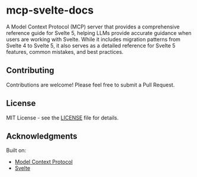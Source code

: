 # mcp-svelte-docs

A Model Context Protocol (MCP) server that provides a comprehensive
reference guide for Svelte 5, helping LLMs provide accurate guidance
when users are working with Svelte. While it includes migration
patterns from Svelte 4 to Svelte 5, it also serves as a detailed
reference for Svelte 5 features, common mistakes, and best practices.

## Contributing

Contributions are welcome! Please feel free to submit a Pull Request.

## License

MIT License - see the [LICENSE](LICENSE) file for details.

## Acknowledgments

Built on:

- [Model Context Protocol](https://github.com/modelcontextprotocol)
- [Svelte](https://svelte.dev)
